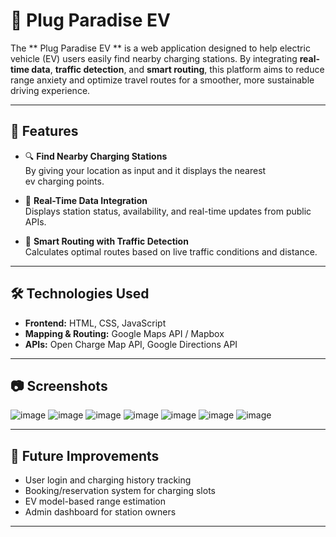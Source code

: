 # 🔌 Plug Paradise EV

The ** Plug Paradise EV ** is a web application designed to help electric vehicle (EV) users easily find nearby charging stations.
By integrating **real-time data**, **traffic detection**, and **smart routing**, this platform aims to reduce range anxiety and optimize travel routes for a smoother, more sustainable driving experience.

---

## 🚀 Features

- 🔍 **Find Nearby Charging Stations**  
  By giving your location as input and it displays the nearest ev charging points.
  
- 📡 **Real-Time Data Integration**  
  Displays station status, availability, and real-time updates from public APIs.

- 🧠 **Smart Routing with Traffic Detection**  
  Calculates optimal routes based on live traffic conditions and distance.

---

## 🛠️ Technologies Used

- **Frontend:** HTML, CSS, JavaScript  
- **Mapping & Routing:** Google Maps API / Mapbox    
- **APIs:** Open Charge Map API, Google Directions API

---

## 📷 Screenshots
![image](https://github.com/user-attachments/assets/688aa530-edcb-473b-9cdf-fd3bb86da46f)
![image](https://github.com/user-attachments/assets/cde5591c-054c-4104-9dff-c6061d417e05)
![image](https://github.com/user-attachments/assets/7d4fcb77-98c3-47eb-bac8-f4c85b77465c)
![image](https://github.com/user-attachments/assets/d7e3e4d8-39b8-4bf0-ad33-9d135905bb78)
![image](https://github.com/user-attachments/assets/9c8af22c-c760-4cd8-a94c-74e1a8969bf8)
![image](https://github.com/user-attachments/assets/6f9a0d06-9a21-4db6-8697-d1004ef82ce9)
![image](https://github.com/user-attachments/assets/f5368b05-3786-40d7-95eb-9bef605b99a4)

---

## 🧩 Future Improvements

- User login and charging history tracking  
- Booking/reservation system for charging slots  
- EV model-based range estimation  
- Admin dashboard for station owners

---
